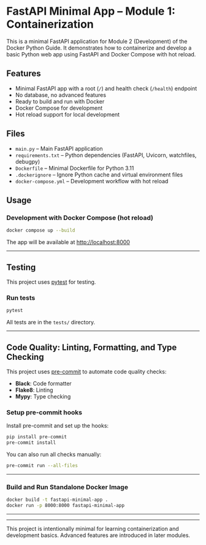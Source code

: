 # FastAPI Minimal App – Module 1: Containerization

This is a minimal FastAPI application for Module 2 (Development) of the Docker Python Guide. It demonstrates how to containerize and develop a basic Python web app using FastAPI and Docker Compose with hot reload.

## Features

- Minimal FastAPI app with a root (`/`) and health check (`/health`) endpoint
- No database, no advanced features
- Ready to build and run with Docker
- Docker Compose for development
- Hot reload support for local development

## Files

- `main.py` – Main FastAPI application
- `requirements.txt` – Python dependencies (FastAPI, Uvicorn, watchfiles, debugpy)
- `Dockerfile` – Minimal Dockerfile for Python 3.11
- `.dockerignore` – Ignore Python cache and virtual environment files
- `docker-compose.yml` – Development workflow with hot reload

## Usage

### Development with Docker Compose (hot reload)

```sh
docker compose up --build
```

The app will be available at [http://localhost:8000](http://localhost:8000)

---

## Testing

This project uses [pytest](https://docs.pytest.org/) for testing.

### Run tests

```sh
pytest
```

All tests are in the `tests/` directory.

---

## Code Quality: Linting, Formatting, and Type Checking

This project uses [pre-commit](https://pre-commit.com/) to automate code quality checks:

- **Black**: Code formatter
- **Flake8**: Linting
- **Mypy**: Type checking

### Setup pre-commit hooks

Install pre-commit and set up the hooks:

```sh
pip install pre-commit
pre-commit install
```

You can also run all checks manually:

```sh
pre-commit run --all-files
```

---

### Build and Run Standalone Docker Image

```sh
docker build -t fastapi-minimal-app .
docker run -p 8000:8000 fastapi-minimal-app
```

---

---

This project is intentionally minimal for learning containerization and development basics. Advanced features are introduced in later modules.
